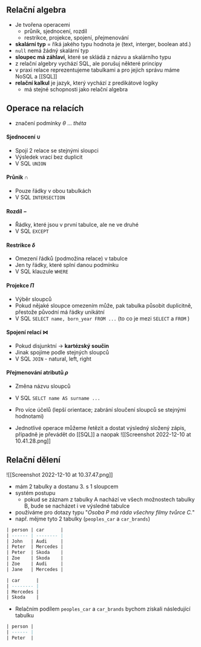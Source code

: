 ## Relační algebra
- Je tvořena operacemi
	- průnik, sjednocení, rozdíl
	- restrikce, projekce, spojení, přejmenování
- **skalární typ** = říká jakého typu hodnota je (text, interger, boolean atd.)
- `null` nemá žádný skalární typ
- **sloupec má záhlaví**, které se skládá z názvu a skalárního typu
- z relační algebry vychází SQL, ale porušuj některé principy
- v praxi relace reprezentujeme tabulkami a pro jejich správu máme NoSQL a [[SQL]]
- **relační kalkul** je jazyk, který vychází z predikátové logiky
	- má stejné schopnosti jako relační algebra
## Operace na relacích
- značení podmínky $\theta$ ... *théta*
#### Sjednocení $\cup$
- Spojí 2 relace se stejnými sloupci
- Výsledek vrací bez duplicit
- V SQL `UNION`
#### Průnik $\cap$
- Pouze řádky v obou tabulkách
- V SQL `INTERSECTION`
#### Rozdíl $-$
- Řádky, které jsou v první tabulce, ale ne ve druhé
- V SQL `EXCEPT`
#### Restrikce $\delta$
- Omezení řádků (podmožina relace) v tabulce
- Jen ty řádky, které splní danou podmínku
- V SQL klauzule `WHERE`
#### Projekce $\Pi$
- Výběr sloupců
- Pokud nějaké sloupce omezením může, pak tabulka působit duplicitně, přestože původní má řádky unikátní
- V SQL `SELECT name, born_year FROM ...` (to co je mezi `SELECT` a `FROM` )
#### Spojení relací $\bowtie$
- Pokud disjunktní -> **kartézský součin**
- Jinak spojíme podle stejných sloupců
- V SQL `JOIN` - natural, left, right
#### Přejmenování atributů $\rho$
- Změna názvu sloupců
- V SQL `SELCT name AS surname ...`
- Pro více účelů (lepší orientace; zabrání sloučení sloupců se stejnými hodnotami)

- Jednotlivé operace můžeme řetězit a dostat výsledný složený zápis, případně je převádět do [[SQL]] a naopak
![[Screenshot 2022-12-10 at 10.41.28.png]]
## Relační dělení
![[Screenshot 2022-12-10 at 10.37.47.png]]
- mám 2 tabulky a dostanu 3. s 1 sloupcem
- systém postupu
	- pokud se záznam z tabulky A nachází ve všech možnostech tabulky B, bude se nacházet i ve výsledné tabulce
- používáme pro dotazy typu "*Osoba P má ráda všechny filmy tvůrce C.*"
- např. mějme tyto 2 tabulky (`peoples_car` a `car_brands`)
```sql
| person | car      |
| ------ | -------- |
| John   | Audi     |
| Peter  | Mercedes |
| Peter  | Skoda    |
| Zoe    | Skoda    |
| Zoe    | Audi     |
| Jane   | Mercedes |

| car      |
| -------- |
| Mercedes |
| Skoda    |
```
- Relačním podílem `peoples_car` a `car_brands` bychom získali následující tabulku
```sql
| person |
| ------ |
| Peter  |
```

